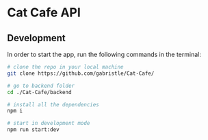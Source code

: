 # Cat Cafe API

## Development

In order to start the app, run the following commands in the terminal:

```bash
# clone the repo in your local machine
git clone https://github.com/gabristle/Cat-Cafe/

# go to backend folder
cd ./Cat-Cafe/backend

# install all the dependencies
npm i

# start in development mode
npm run start:dev
```
